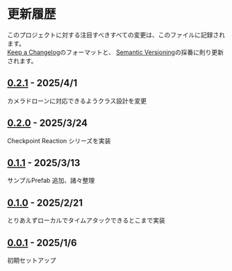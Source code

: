 # 更新履歴

このプロジェクトに対する注目すべきすべての変更は、このファイルに記録されます。  
[Keep a Changelog](https://keepachangelog.com/en/1.0.0/)のフォーマットと、
[Semantic Versioning](https://semver.org/spec/v2.0.0.html)の採番に則り更新されます。  

## [0.2.1] - 2025/4/1

カメラドローンに対応できるようクラス設計を変更

## [0.2.0] - 2025/3/24

Checkpoint Reaction シリーズを実装

## [0.1.1] - 2025/3/13

サンプルPrefab 追加、諸々整理

## [0.1.0] - 2025/2/21

とりあえずローカルでタイムアタックできるとこまで実装

## [0.0.1] - 2025/1/6

初期セットアップ

[0.2.1]: https://github.com/mimyquality/RaceAssemblyToolkit/releases/tag/0.2.1
[0.2.0]: https://github.com/mimyquality/RaceAssemblyToolkit/releases/tag/0.2.0
[0.1.1]: https://github.com/mimyquality/RaceAssemblyToolkit/releases/tag/0.1.1
[0.1.0]: https://github.com/mimyquality/RaceAssemblyToolkit/releases/tag/0.1.0
[0.0.1]: https://github.com/mimyquality/RaceAssemblyToolkit/releases/tag/0.0.1
